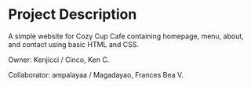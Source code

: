 # Project Description
A simple website for Cozy Cup Cafe containing homepage, menu, about, and contact using basic HTML and CSS.


Owner: Kenjicci / Cinco, Ken C.

Collaborator: ampalayaa / Magadayao, Frances Bea V.
